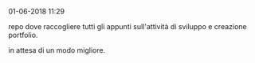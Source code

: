 01-06-2018 11:29

repo dove raccogliere tutti gli appunti sull'attività di sviluppo e creazione portfolio.

in attesa di un modo migliore.
